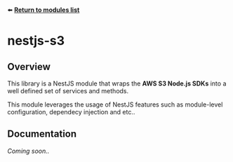 ⬅️ [**Return to modules list**](../../README.md)

# nestjs-s3

## Overview
This library is a NestJS module that wraps the **AWS S3 Node.js SDKs** into a well defined set of services and methods.

This module leverages the usage of NestJS features such as module-level configuration, dependecy injection and etc..

## Documentation
*Coming soon..*
 